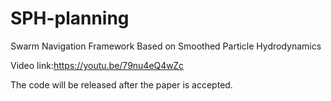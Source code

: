 # SPH-planning
Swarm Navigation Framework Based on Smoothed Particle Hydrodynamics

Video link:https://youtu.be/79nu4eQ4wZc

The code will be released after the paper is accepted.

